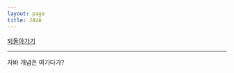 ```yaml
---
layout: page
title: JAVA
---
```


[되돌아가기](https://leesohyeon96.github.io/study)  

***
자바 개념은 여기다가?

